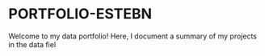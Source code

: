 # PORTFOLIO-ESTEBN

Welcome to my data portfolio! Here, I document a summary of my projects in the data fiel

